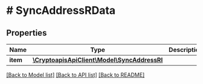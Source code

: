 # # SyncAddressRData

## Properties

Name | Type | Description | Notes
------------ | ------------- | ------------- | -------------
**item** | [**\CryptoapisApiClient\Model\SyncAddressRI**](SyncAddressRI.md) |  |

[[Back to Model list]](../../README.md#models) [[Back to API list]](../../README.md#endpoints) [[Back to README]](../../README.md)
